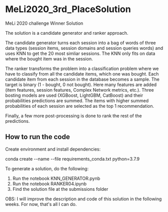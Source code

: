 # MeLi2020_3rd_PlaceSolution
MeLi 2020 challenge Winner Solution

The solution is a candidate generator and ranker approach.

The candidate generator turns each session into a bag of words of three data types (session items, session domains and session queries words) and uses KNN to get the 20 most simliar sessions. The KNN only fits on data where the bought item was in the session.

The ranker transforms the problem into a classification problem where we have to classify from all the candidate items, which one was bought. Each candidate item from each session in the database becomes a sample. The target is binary (1 - bought, 0 not bought). Here many features are added (item features, session features, Complex Network metrics, etc.). Three bosting models are used (XGBoost, LightGBM, CatBoost) and their probabilities predictions are summed. The items with higher summed probabilities of each session are selected as the top 1 recommendation.

Finally, a few more post-processing is done to rank the rest of the predictions.

## How to run the code

Create environment and install dependencies:

conda create --name <env> --file requirements_conda.txt python=3.7.9
  
To generate a solution, do the following:

1) Run the notebook KNN_GENERATOR.pynb
2) Run the notebook RANKER04.ipynb
3) Find the solution file at the submissions folder

OBS: I will improve the description and code of this solution in the following weeks. For now, that's all I can do. 

